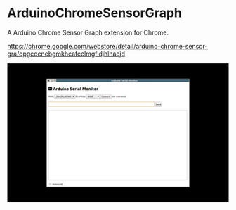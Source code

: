 # ArduinoChromeSensorGraph
A Arduino Chrome Sensor Graph extension for Chrome.

https://chrome.google.com/webstore/detail/arduino-chrome-sensor-gra/opgcocnebgmkhcafcclmgfldjhlnacjd

![alt text](https://github.com/dalmirdasilva/ArduinoChromeSensorGraph/blob/master/assets/screenshot.png "Screenshot")
